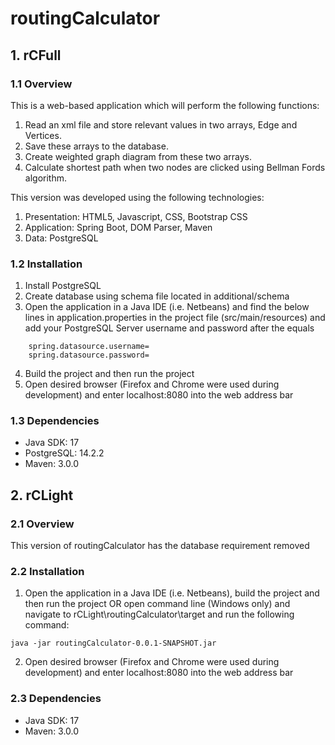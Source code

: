 # routingCalculator
## 1. rCFull
### 1.1 Overview

This is a web-based application which will perform the following functions:

  1. Read an xml file and store relevant values in two arrays, Edge and Vertices.
  2. Save these arrays to the database.
  3. Create weighted graph diagram from these two arrays.
  4. Calculate shortest path when two nodes are clicked using Bellman Fords algorithm.

This version was developed using the following technologies:

1. Presentation: HTML5, Javascript, CSS, Bootstrap CSS
2. Application: Spring Boot, DOM Parser, Maven
3. Data:  PostgreSQL

### 1.2 Installation

1. Install PostgreSQL
2. Create database using schema file located in additional/schema
3. Open the application in a Java IDE (i.e. Netbeans) and find the below lines in application.properties in the project file (src/main/resources) and add your PostgreSQL Server username and password after the equals

```
	spring.datasource.username= 
	spring.datasource.password= 
```

4. Build the project and then run the project
5. Open desired browser (Firefox and Chrome were used during development) and enter localhost:8080 into the web address bar

### 1.3 Dependencies

+ Java SDK: 17
+ PostgreSQL: 14.2.2
+ Maven: 3.0.0

## 2. rCLight
### 2.1 Overview

This version of routingCalculator has the database requirement removed 

### 2.2 Installation

1. Open the application in a Java IDE (i.e. Netbeans), build the project and then run the project
OR open command line (Windows only) and navigate to rCLight\routingCalculator\target and run the following command:

```
java -jar routingCalculator-0.0.1-SNAPSHOT.jar
```

2. Open desired browser (Firefox and Chrome were used during development) and enter localhost:8080 into the web address bar

### 2.3 Dependencies

+ Java SDK: 17
+ Maven: 3.0.0
